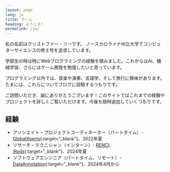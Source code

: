 ```yaml
---
layout: page
lang: ja
title: ホーム
heading: ようこそ!
permalink: /ja/
---
```


私の名前はクリストファー・リーです。 ノースカロライナ州立大学でコンピュターサイエンスの修士号を追求しています。

学部生の時は特にWebプログラミングの経験を積みました。これからはAI、機械学習、さらにはゲーム開発を勉強したいと思っています。

プログラミング以外では、音楽や演奏、言語学、そして旅行に興味があります。たまには、これらについてブログに投稿するつもりです。

ご訪問いただき、誠にありがとうございます！このサイトではこれまでの経験やプロジェクトを詳しくご覧いただけます。今後も随時追加していくつもりです。

## 経験

- アソシエイト・プロジェクトコーディネーター（パートタイム）- [GlobalXperts](https://www.globalxperts.net/){:target="_blank"}、2022年夏
- リサーチ・テクニシャン（インターン）- [RENCI](https://renci.org/)、[iRods](https://irods.org/){:target="_blank"}、2024年夏
- ソフトウェアエンジニア（パートタイム、リモート）- [DataAnnotation](https://www.dataannotation.tech/generalist?worker_source=G&utm_source=google&utm_medium=display&utm_campaign=20429741244&utm_adgroup=153008825238&utm_content=668966805731&gad_source=1&gad_campaignid=20429741244&gbraid=0AAAAAqBNCsVbePfEDToIBaWNpFk53EFUy&gclid=CjwKCAjw_pDBBhBMEiwAmY02NiUKxnLZZ3d0EHTSImrwqryV8_2rdSkCBj7vmBZbfuG1QfrxKsx83hoCrooQAvD_BwE){:target="_blank"}、2024年4月から